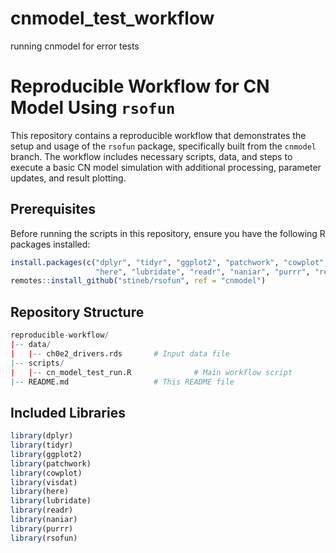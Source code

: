 # cnmodel_test_workflow
running cnmodel for error tests 

# Reproducible Workflow for CN Model Using `rsofun`

This repository contains a reproducible workflow that demonstrates the setup and usage of the `rsofun` package, specifically built from the `cnmodel` branch. The workflow includes necessary scripts, data, and steps to execute a basic CN model simulation with additional processing, parameter updates, and result plotting.

## Prerequisites

Before running the scripts in this repository, ensure you have the following R packages installed:

```R
install.packages(c("dplyr", "tidyr", "ggplot2", "patchwork", "cowplot", "visdat", 
                   "here", "lubridate", "readr", "naniar", "purrr", "remotes"))
remotes::install_github("stineb/rsofun", ref = "cnmodel")

```

## Repository Structure

```R
reproducible-workflow/
|-- data/
|   |-- ch0e2_drivers.rds       # Input data file
|-- scripts/
|   |-- cn_model_test_run.R              # Main workflow script
|-- README.md                   # This README file

```

## Included Libraries

```R
library(dplyr)
library(tidyr)
library(ggplot2)
library(patchwork)
library(cowplot)
library(visdat)
library(here)
library(lubridate)
library(readr)
library(naniar)
library(purrr)
library(rsofun)

```

